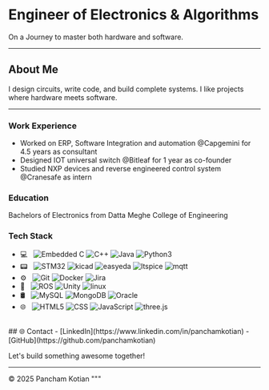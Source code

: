 # Engineer of Electronics & Algorithms

On a Journey to master both hardware and software.

---

## About Me
I design circuits, write code, and build complete systems. I like projects where hardware meets software.

---

### Work Experience
* Worked on ERP, Software Integration and automation @Capgemini for 4.5 years as consultant
* Designed IOT universal switch @Bitleaf for 1 year as co-founder
* Studied NXP devices and reverse engineered control system @Cranesafe as intern

### Education
Bachelors of Electronics from Datta Meghe College of Engineering


### Tech Stack


  - 💻 &nbsp;
  ![Embedded C](https://img.shields.io/badge/-C-000000?style=flat&logo=C&logoColor=00599C)
  ![C++](https://img.shields.io/badge/-C++-000000?style=flat&logo=C%2B%2B&logoColor=00599C)
  ![Java](https://img.shields.io/badge/-Java-000000?style=flat&logo=Java&logoColor=007396)
  ![Python3](https://img.shields.io/badge/-Python-000000?style=flat&logo=python)
  - 📟 &nbsp;
  ![STM32](https://img.shields.io/badge/-stmicroelectronics-094D1C?style=flat&logo=stmicroelectronics)
  ![kicad](https://img.shields.io/badge/-kicad-094D1C?style=flat&logo=kicad)
  ![easyeda](https://img.shields.io/badge/-easyeda-094D1C?style=flat&logo=easyeda)
  ![ltspice](https://img.shields.io/badge/-ltspice-094D1C?style=flat&logo=ltspice)
  ![mqtt](https://img.shields.io/badge/-mqtt-094D1C?style=flat&logo=mqtt)
  - ⚙️ &nbsp;
  ![Git](https://img.shields.io/badge/-Git-3E2C00?style=flat-square&logo=Git)
  ![Docker](https://img.shields.io/badge/-Docker-384D54?style=flat-square&logo=Docker)
  ![Jira](https://img.shields.io/badge/-jira-000000?style=flat-square&logo=jira)
  - 🤖 &nbsp;
  ![ROS](https://img.shields.io/badge/-ros-000000?style=flat&logo=ros)
  ![Unity](https://img.shields.io/badge/-Unity-000000?style=flat&logo=unity)
  ![linux](https://img.shields.io/badge/-linux-000000?style=flat&logo=linux)
  - 🛢 &nbsp;
  ![MySQL](https://img.shields.io/badge/-MySQL-000000?style=flat&logo=mysql)
  ![MongoDB](https://img.shields.io/badge/-MongoDB-000000?style=flat&logo=mongodb)
  ![Oracle](https://img.shields.io/badge/-Oracle-000000?style=flat&logo=Oracle)
  - 🌐 &nbsp;
  ![HTML5](https://img.shields.io/badge/-HTML5-000000?style=flat&logo=HTML5)
  ![CSS](https://img.shields.io/badge/-CSS-000000?style=flat&logo=CSS3&logoColor=1572B6)
  ![JavaScript](https://img.shields.io/badge/-JavaScript-000000?style=flat-square&logo=JavaScript)
  ![three.js](https://img.shields.io/badge/-threedotjs-000000?style=flat&logo=threedotjs)


<br/>
## 🌐 Contact
- [LinkedIn](https://www.linkedin.com/in/panchamkotian)
- [GitHub](https://github.com/panchamkotian)

Let's build something awesome together!

---

© 2025 Pancham Kotian
"""